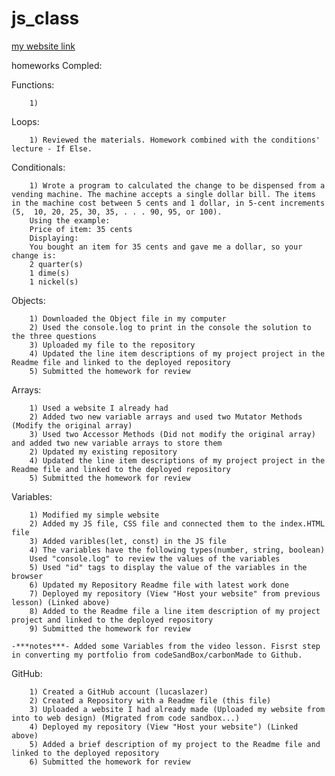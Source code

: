 # js_class

[my website link](https://lucaslazer.github.io/jsGameClass/index.html)

homeworks Compled:

Functions:

		1) 

Loops:

		1) Reviewed the materials. Homework combined with the conditions' lecture - If Else.

Conditionals:

		1) Wrote a program to calculated the change to be dispensed from a vending machine. The machine accepts a single dollar bill. The items in the machine cost between 5 cents and 1 dollar, in 5-cent increments (5, 	10, 20, 25, 30, 35, . . . 90, 95, or 100). 
		Using the example:
		Price of item: 35 cents
		Displaying: 
		You bought an item for 35 cents and gave me a dollar, so your change is: 
		2 quarter(s)
		1 dime(s)
		1 nickel(s)

 Objects:
 
 		1) Downloaded the Object file in my computer
		2) Used the console.log to print in the console the solution to the three questions
		3) Uploaded my file to the repository
  		4) Updated the line item descriptions of my project project in the Readme file and linked to the deployed repository
		5) Submitted the homework for review

 Arrays:

		1) Used a website I already had
		2) Added two new variable arrays and used two Mutator Methods (Modify the original array)
		3) Used two Accessor Methods (Did not modify the original array) and added two new variable arrays to store them
		2) Updated my existing repository
		4) Updated the line item descriptions of my project project in the Readme file and linked to the deployed repository
		5) Submitted the homework for review
 
 Variables:

 		1) Modified my simple website
		2) Added my JS file, CSS file and connected them to the index.HTML file
		3) Added varibles(let, const) in the JS file
		4) The variables have the following types(number, string, boolean)
		Used "console.log" to review the values of the variables
		5) Used "id" tags to display the value of the variables in the browser
		6) Updated my Repository Readme file with latest work done
		7) Deployed my repository (View "Host your website" from previous lesson) (Linked above)
		8) Added to the Readme file a line item description of my project project and linked to the deployed repository
		9) Submitted the homework for review

  	-***notes***- Added some Variables from the video lesson. Fisrst step in converting my portfolio from codeSandBox/carbonMade to Github.
 GitHub:

		1) Created a GitHub account (lucaslazer)
		2) Created a Repository with a Readme file (this file)
		3) Uploaded a website I had already made (Uploaded my website from into to web design) (Migrated from code sandbox...)
		4) Deployed my repository (View "Host your website") (Linked above)
		5) Added a brief description of my project to the Readme file and linked to the deployed repository
		6) Submitted the homework for review
